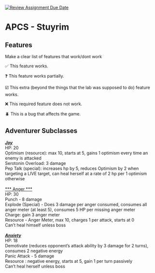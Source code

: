 [![Review Assignment Due Date](https://classroom.github.com/assets/deadline-readme-button-22041afd0340ce965d47ae6ef1cefeee28c7c493a6346c4f15d667ab976d596c.svg)](https://classroom.github.com/a/KprAwj1n)
# APCS - Stuyrim

## Features

Make a clear list of features that work/dont work

:white_check_mark: This feature works.

:question: This feature works partially.

:ballot_box_with_check: This extra (beyond the things that the lab was supposed to do) feature works.

:x: This required feature does not work.

:beetle: This is a bug that affects the game.


## Adventurer Subclasses

<ins>***Joy***                                                                                                                                                   </ins> <br/>
HP: 20 <br/>
Optimism (resource): max 10, starts at 5, gains 1 optimism every time an enemy is attacked <br/>
Serotonin Overload: 3 damage <br/>
Pep Talk (special): increases hp by 5, reduces Optimism by 2 when targeting a LIVE target, can heal herself at a rate of 2 hp per 1 optimism otherwise <br/>
<br/>
<ins>*** Anger ***                                                                                                                                             </ins> <br/>
HP: 30 <br/>
Punch -  8 damage <br/>
Explode (Special) - Does 3 damage per anger consumed, consumes all anger meter (at least 5), consumes 5 HP per missing anger meter <br/>
Charge: gain 3 anger meter <br/>
Resource - Anger Meter, max 10, charges 1 per attack, starts at 0 <br/>
Can’t heal himself unless boss <br/>
<br/>
<ins>***Anxiety***                                                                                                                                              </ins> <br/>
HP: 18<br/>
Demotivate (reduces opponent’s attack ability by 3 damage for 2 turns), consumes 2 negative energy <br/>
Panic Attack  - 5 damage <br/>
Resource : negative energy, starts at 5,  gain 1 per turn passively <br/>
Can’t heal herself unless boss <br/>
<br/>
